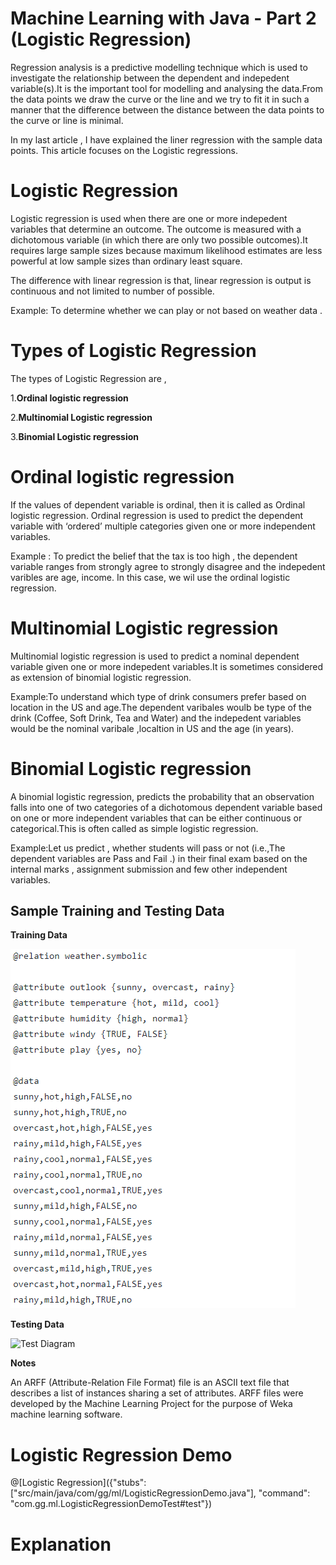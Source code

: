 # Machine Learning with Java - Part 2 (Logistic Regression)

Regression analysis is a predictive modelling technique which is used to investigate the relationship between the dependent and indepedent variable(s).It is the important tool for modelling and analysing the data.From the data points we draw the curve or the line and we try to fit it in such a manner that the difference  between the distance between the data points to the curve or line is minimal.

In my last article , I have explained the liner regression with the sample data points. This article focuses on the Logistic regressions.


# Logistic Regression

Logistic regression is used when there are one or more indepedent variables that determine an outcome. The outcome is measured with a dichotomous variable (in which there are only two possible outcomes).It requires large sample sizes because maximum likelihood estimates are less powerful at low sample sizes than ordinary least square.

The difference with linear regression is that, linear regression is output is continuous and not limited to number of possible.

Example: To determine whether we can play or not based on weather data .

# Types of Logistic Regression

The types of Logistic Regression are ,

1.<B>Ordinal logistic regression</B>

2.<B>Multinomial Logistic regression</B>

3.<B>Binomial Logistic regression </B>

# Ordinal logistic regression

If the values of dependent variable is ordinal, then it is called as Ordinal logistic regression. Ordinal regression is used to predict the dependent variable with ‘ordered’ multiple categories given one or more independent variables. 

Example : To predict the belief that the tax is too high , the dependent variable ranges from strongly agree to strongly disagree and the indepedent varibles are age, income. In this case, we wil use the ordinal logistic regression.


# Multinomial Logistic regression

Multinomial logistic regression is used to predict a nominal dependent variable given one or more indepedent variables.It is sometimes considered as extension of binomial logistic regression.

Example:To understand which type of drink consumers prefer based on location in the US and age.The dependent varibales woulb be type of the drink (Coffee, Soft Drink, Tea and Water) and the indepedent variables would be the nominal varibale ,localtion in US and the age (in years).

# Binomial Logistic regression

A binomial logistic regression, predicts the probability that an observation falls into one of two categories of a dichotomous dependent variable based on one or more independent variables that can be either continuous or categorical.This is often called as simple logistic regression.


Example:Let us predict , whether students will pass or not (i.e.,The dependent variables are Pass and Fail .) in their final exam based on the internal marks , assignment submission and few other independent variables. 

## Sample Training and Testing Data

<B> Training Data </B>  

![Train Diagram](LOGISTIC_TRAIN.PNG)  



<B> Testing Data </B>

![Test Diagram](LOGISTICTEST.PNG.PNG)



<B> Notes </B>

An ARFF (Attribute-Relation File Format) file is an ASCII text file that describes a list of instances sharing a set of attributes. ARFF files were developed by the Machine Learning Project for the purpose of Weka machine learning software.

# Logistic Regression Demo

@[Logistic Regression]({"stubs": ["src/main/java/com/gg/ml/LogisticRegressionDemo.java"], "command": "com.gg.ml.LogisticRegressionDemoTest#test"})

# Explanation

